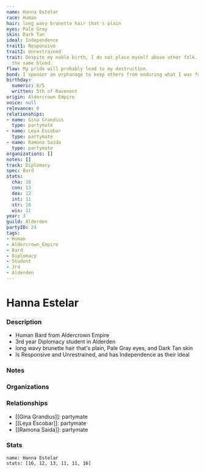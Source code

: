 ```yaml
---
name: Hanna Estelar
race: Human
hair: long wavy brunette hair that's plain
eyes: Pale Gray
skin: Dark Tan
ideal: Independence
trait1: Responsive
trait2: Unrestrained
trait: Despite my noble birth, I do not place myself above other folk. We all have
  the same blood.
flaw: My pride will probably lead to my destruction.
bond: I sponsor an orphanage to keep others from enduring what I was forced to endure.
birthday:
  numeric: 8/5
  written: 5th of Ravenent
origin: Aldercrown Empire
voice: null
relevance: 0
relationships:
- name: Gina Grandius
  type: partymate
- name: Leya Escobar
  type: partymate
- name: Ramona Saida
  type: partymate
organizations: []
notes: []
track: Diplomacy
spec: Bard
stats:
  cha: 16
  con: 13
  dex: 12
  int: 11
  str: 16
  wis: 11
year: 3
guild: Alderden
partyID: 24
tags:
- Human
- Aldercrown_Empire
- Bard
- Diplomacy
- Student
- 3rd
- Alderden
---
```

# Hanna Estelar
### Description
- Human Bard from Aldercrown Empire
- 3rd year Diplomacy student in Alderden
- long wavy brunette hair that's plain, Pale Gray eyes, and Dark Tan skin
- Is Responsive and Unrestrained, and has Independence as their ideal

### Notes

### Organizations

### Relationships
- [[Gina Grandius]]: partymate
- [[Leya Escobar]]: partymate
- [[Ramona Saida]]: partymate

### Stats
```statblock
name: Hanna Estelar
stats: [16, 12, 13, 11, 11, 16]
```